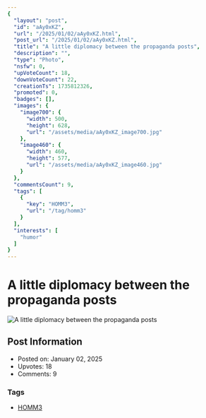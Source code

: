 ```yaml
---
{
  "layout": "post",
  "id": "aAy0xKZ",
  "url": "/2025/01/02/aAy0xKZ.html",
  "post_url": "/2025/01/02/aAy0xKZ.html",
  "title": "A little diplomacy between the propaganda posts",
  "description": "",
  "type": "Photo",
  "nsfw": 0,
  "upVoteCount": 18,
  "downVoteCount": 22,
  "creationTs": 1735812326,
  "promoted": 0,
  "badges": [],
  "images": {
    "image700": {
      "width": 500,
      "height": 628,
      "url": "/assets/media/aAy0xKZ_image700.jpg"
    },
    "image460": {
      "width": 460,
      "height": 577,
      "url": "/assets/media/aAy0xKZ_image460.jpg"
    }
  },
  "commentsCount": 9,
  "tags": [
    {
      "key": "HOMM3",
      "url": "/tag/homm3"
    }
  ],
  "interests": [
    "humor"
  ]
}
---
```


# A little diplomacy between the propaganda posts

![A little diplomacy between the propaganda posts](/assets/media/aAy0xKZ_image700.jpg)

## Post Information

- Posted on: January 02, 2025
- Upvotes: 18
- Comments: 9

### Tags

- [HOMM3](/tag/HOMM3)
